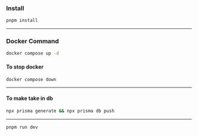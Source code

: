 ### Install

```bash
pnpm install
```

---

### Docker Command

```bash
docker compose up -d
```

#### To stop docker

```bash
docker compose down
```

---

#### To make take in db

```bash
npx prisma generate && npx prisma db push
```

---

```bash
pnpm run dev
```
